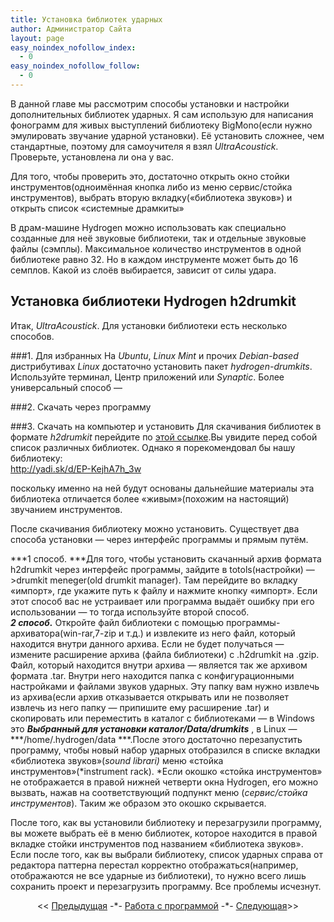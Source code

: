 ```yaml
---
title: Установка библиотек ударных
author: Администратор Сайта
layout: page
easy_noindex_nofollow_index:
  - 0
easy_noindex_nofollow_follow:
  - 0
---
```

В данной главе мы рассмотрим способы установки и настройки дополнительных библиотек ударных. Я сам использую для написания фонограмм для живых выступлений библиотеку BigMono(если нужно эмулировать звучание ударной установки). Её установить сложнее, чем стандартные, поэтому для самоучителя я взял *UltraAcoustick*. Проверьте, установлена ли она у вас.

Для того, чтобы проверить это, достаточно открыть окно стойки инструментов(одноимённая кнопка либо из меню сервис/стойка инструментов), выбрать вторую вкладку(&#171;библиотека звуков&#187;) и открыть список &#171;системные драмкиты&#187;

В драм-машине Hydrogen можно использовать как специально созданные для неё звуковые библиотеки, так и отдельные звуковые файлы (сэмплы). Максимальное количество инструментов  в одной библиотеке равно 32. Но в каждом инструменте может быть до 16 семплов. Какой из слоёв выбирается, зависит от силы удара.

## Установка библиотеки Hydrogen h2drumkit

Итак, *UltraAcoustick*. Для установки библиотеки есть несколько способов.  

###1. Для избранных
 На *Ubuntu*, *Linux Mint* и прочих *Debian-based* дистрибутивах *Linux* достаточно установить пакет *hydrogen-drumkits*. Используйте терминал, Центр приложений или *Synaptic*.
Более универсальный способ —  

###2. Скачать через программу

###3. Скачать на компьютер и установить
Для скачивания библиотек в формате *h2drumkit* перейдите по [этой ссылке][1].Вы увидите перед собой список различных библиотек. Однако я порекомендовал бы нашу библиотеку:  
<a href="http://yadi.sk/d/EP-KejhA7h_3w" target="_blank">http://yadi.sk/d/EP-KejhA7h_3w</a>

поскольку именно на ней будут основаны дальнейшие материалы эта библиотека отличается более &#171;живым&#187;(похожим на настоящий) звучанием инструментов.

После скачивания библиотеку можно установить. Существует два способа установки &#8212; через интерфейс программы и прямым путём.

***1 способ. ***Для того, чтобы установить скачанный архив формата h2drumkit через интерфейс программы, зайдите в totols(настройки) &#8212;>drumkit meneger(old drumkit manager). Там перейдите во вкладку &#171;импорт&#187;, где укажите путь к файлу и нажмите кнопку &#171;импорт&#187;. Если этот способ вас не устраивает или программа выдаёт ошибку при его использовании &#8212; то тогда используйте второй способ.  
***2 способ.*** Откройте файл библиотеки с помощью программы-архиватора(win-rar,7-zip и т.д.) и извлеките из него файл, который находится внутри данного архива. Если не будет получаться &#8212; измените расширение архива (файла библиотеки) с .h2drumkit на .gzip. Файл, который находится внутри архива &#8212; является так же архивом формата .tar. Внутри него находится папка с конфигурационными настройками и файлами звуков ударных. Эту папку вам нужно извлечь из архива(если архив отказывается открывать или не позволяет извлечь из него папку &#8212; припишите ему расширение .tar) и скопировать или переместить в каталог с библиотеками &#8212; в Windows это ***Выбранный для установки каталог/Data/drumkits*** , в Linux &#8212; ***/home/.hydrogen/data ***.После этого достаточно перезапустить программу, чтобы новый набор ударных отобразился в списке вкладки &#171;библиотека звуков&#187;(*sound librari)* меню &#171;стойка инструментов&#187;(*instrument rack). *Если окошко &#171;стойка инструментов&#187; не отображается в правой нижней четверти окна Hydrogen, его можно вызвать, нажав на соответствующий подпункт меню (*сервис/стойка инструментов*). Таким же образом это окошко скрывается.

После того, как вы установили библиотеку и перезагрузили программу, вы можете выбрать её в меню библиотек, которое находится в правой вкладке стойки инструментов под названием &#171;библиотека звуков&#187;. Если после того, как вы выбрали библиотеку, список ударных справа от редактора паттерна перестал корректно отображаться(например, отображаются не все ударные из библиотеки), то нужно всего лишь сохранить проект и перезагрузить программу. Все проблемы исчезнут.

<p style="text-align: center;">
  << <a href="/samouchitel/work/znakomstvo/">Предыдущая</a> -*- <a href="/samouchitel/work/">Работа с программой</a> -*- <a href="/samouchitel/work/upralenie-udarnym/">Следующая</a>>>
</p>

 [1]: http://sourceforge.net/projects/hydrogen/files/Sound%20Libraries/Main%20sound%20libraries/
